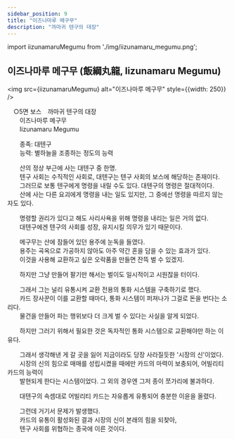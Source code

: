 ```yaml
---
sidebar_position: 9
title: "이즈나마루 메구무"
description: "까마귀 텐구의 대장"
---
```


import iizunamaruMegumu from './img/iizunamaru_megumu.png';

## 이즈나마루 메구무 (飯綱丸龍, Iizunamaru Megumu)

<img src={iizunamaruMegumu} alt="이즈나마루 메구무" style={{width: 250}} />

　○5면 보스　까마귀 텐구의 대장  
　　이즈나마루 메구무  
　　Iizunamaru Megumu  

　　종족: 대텐구  
　　능력: 별하늘을 조종하는 정도의 능력  

　　산의 정상 부근에 사는 대텐구 중 한명.  
　　텐구 사회는 수직적인 사회로, 대텐구는 텐구 사회의 보스에 해당하는 존재이다.  
　　그러므로 보통 텐구에게 명령을 내릴 수도 있다. 대텐구의 명령은 절대적이다.  
　　산에 사는 다른 요괴에게 명령을 내는 일도 있지만, 그 중에선 명령을 따르지 않는 자도 있다.  

　　명령할 권리가 있다고 해도 사리사욕을 위해 명령을 내리는 일은 거의 없다.  
　　대텐구에겐 텐구의 사회를 성장, 유지시킬 의무가 있기 때문이다.  

　　메구무는 산에 잠들어 있던 용주에 눈독을 들였다.  
　　용주는 곡옥으로 가공하지 않아도 아주 약간 혼을 담을 수 있는 효과가 있다.  
　　이것을 사용해 교환하고 싶은 오락품을 만들면 잔뜩 벌 수 있겠지.  

　　하지만 그냥 만들어 팔기만 해서는 벌이도 일시적이고 시원찮을 터이다.  

　　그래서 그는 널리 유통시켜 교환 전용의 통화 시스템을 구축하기로 했다.  
　　카드 장사꾼이 이를 교환할 때마다, 통화 시스템이 퍼져나가 그걸로 돈을 번다는 소리다.  
　　물건을 만들어 파는 행위보다 더 크게 벌 수 있다는 사실을 알게 되었다.  

　　하지만 그러기 위해서 필요한 것은 독자적인 통화 시스템으로 교환해야만 하는 이유다.  

　　그래서 생각해낸 게 갈 곳을 잃어 지금이라도 당장 사라질듯한 '시장의 신'이었다.  
　　시장의 신의 힘으로 매매를 성립시켰을 때에만 카드의 마력이 보충되어, 어빌리티 카드의 능력이  
　　발현되게 한다는 시스템이었다. 그 외의 경우엔 그저 종이 쪼가리에 불과하다.  

　　대텐구의 속셈대로 어빌리티 카드는 자유롭게 유통되어 충분한 이윤을 올렸다.  

　　그런데 거기서 문제가 발생했다.  
　　카드의 유통이 활성화된 결과 시장의 신이 본래의 힘을 되찾아,  
　　텐구 사회를 위협하는 종국에 이른 것이다.  
